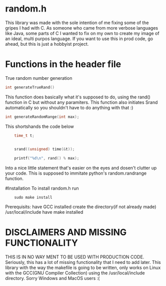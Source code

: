 # random.h

This library was made with the sole intention of me fixing some of the gripes I had with C.
As someone who came from more verbose languages like Java, some parts of C I wanted to fix on my own to create my image of an ideal, multi purpos language.
If you want to use this in prod code, go ahead, but this is just a hobbyist project.

# Functions in the header file
True random number generation
``` C
int generateTrueRand()
```
This function does basically what it's supposed to do, using the rand() function in C but without any paramiters. This function also initiates Srand automatically so you shouldn't have to do anything with that :)

```C
int generateRandomRange(int max);
```
This shortshands the code below
```C
    time_t t;
    

    srand((unsigned) time(&t));

    printf("%d\n", rand() % max);
```
Into a nice little statement that's easier on the eyes and dosen't clutter up your code. This is supposed to immitate python's random.randrange function.

#Installation
To install random.h run
```shell
    sudo make install
```
Prerequisits:
    have GCC installed
    create the directory(if not already made) /usr/local/include
    have make installed



# DISCLAIMERS AND MISSING FUNCTIONALITY
THIS IS IN NO WAY MENT TO BE USED WITH PRODUCTION CODE. Seriously, this has a lot of missing functionality that I need to add later. 
This library with the way the makefile is going to be written, only works on Linux with the GCC(GNU Compiler Collection) using the /usr/local/include directory.
Sorry Windows and MacOS users :(